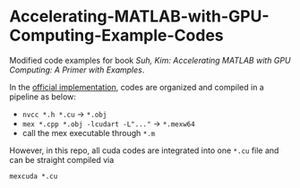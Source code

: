 # Accelerating-MATLAB-with-GPU-Computing-Example-Codes
Modified code examples for book *Suh, Kim: Accelerating MATLAB with GPU Computing: A Primer with Examples*.

In the [official implementation](https://booksite.elsevier.com/9780124080805), codes are organized and compiled in a pipeline as below:
- `nvcc *.h *.cu` -> `*.obj`
- `mex *.cpp *.obj -lcudart -L"..."` -> `*.mexw64`
- call the mex executable through `*.m`

However, in this repo, all cuda codes are integrated into one `*.cu` file and can be straight compiled via
```
mexcuda *.cu
```
